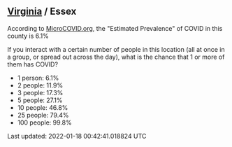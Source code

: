 
## [Virginia](/united-states/virginia) / Essex

According to [MicroCOVID.org](http://microcovid.org),
the "Estimated Prevalence" of COVID in this county is 6.1%

If you interact with a certain number of people in this location
(all at once in a group, or spread out across the day), what is the chance that
1 or more of them has COVID?

- 1 person: 6.1%
- 2 people: 11.9%
- 3 people: 17.3%
- 5 people: 27.1%
- 10 people: 46.8%
- 25 people: 79.4%
- 100 people: 99.8%

Last updated: 2022-01-18 00:42:41.018824 UTC
